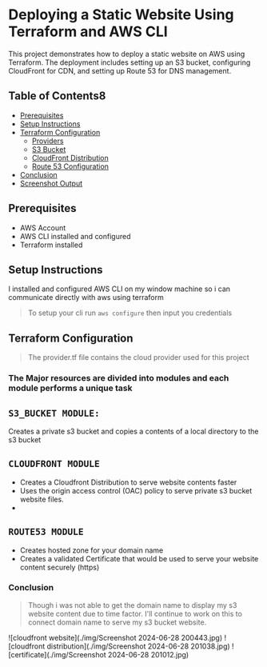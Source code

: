# Deploying a Static Website Using Terraform and AWS CLI

This project demonstrates how to deploy a static website on AWS using Terraform. The deployment includes setting up an S3 bucket, configuring CloudFront for CDN, and setting up Route 53 for DNS management.

## Table of Contents8
- [Prerequisites](#prerequisites)
- [Setup Instructions](#setup-instructions)
- [Terraform Configuration](#terraform-configuration)
  - [Providers](#providers)
  - [S3 Bucket](#s3-bucket)
  - [CloudFront Distribution](#cloudfront-distribution)
  - [Route 53 Configuration](#route-53-configuration)
- [Conclusion](#Conclusion)
- [Screenshot Output](#screenshot_outputs)


## Prerequisites

- AWS Account
- AWS CLI installed and configured
- Terraform installed

## Setup Instructions


I installed and configured AWS CLI on my window machine so i can communicate directly with aws using terraform

> To setup your cli run
`aws configure` then input you credentials

## Terraform Configuration
> The provider.tf file contains the cloud provider used for this project

### The Major resources are divided into modules and each module performs a unique task

## `S3_BUCKET MODULE:`
Creates a private s3 bucket and copies a contents of a local directory to the s3 bucket
## `CLOUDFRONT MODULE`
- Creates a Cloudfront Distribution to serve website contents faster
- Uses the origin access control (OAC) policy to serve private  s3 bucket website files.
- 
## `ROUTE53 MODULE`
- Creates hosted zone for your domain name
- Creates a validated Certificate that would be used to serve your website content securely (https)

### Conclusion
> Though i was not able to get the domain name to display my s3 website content due to time factor.
> I'll continue to work on this to connect domain name to serve my s3 bucket website. 


![cloudfront website](./img/Screenshot 2024-06-28 200443.jpg)
![cloudfront distribution](./img/Screenshot 2024-06-28 201038.jpg)
![certificate](./img/Screenshot 2024-06-28 201012.jpg)

